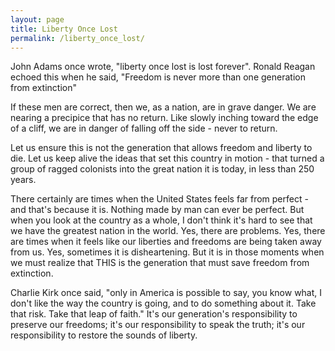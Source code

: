 ```yaml
---
layout: page
title: Liberty Once Lost
permalink: /liberty_once_lost/
---
```

John Adams once wrote, "liberty once lost is lost forever".  Ronald Reagan echoed this when he said, "Freedom is never more than one generation from extinction"

If these men are correct, then we, as a nation, are in grave danger.  We are nearing a precipice that has no return.  Like slowly inching toward the edge of a cliff, we are in danger of falling off the side - never to return.  

Let us ensure this is not the generation that allows freedom and liberty to die.  Let us keep alive the ideas that set this country in motion - that turned a group of ragged colonists into the great nation it is today, in less than 250 years.

There certainly are times when the United States feels far from perfect - and that's because it is.  Nothing made by man can ever be perfect.  But when you look at the country as a whole, I don't think it's hard to see that we have the greatest nation in the world.  Yes, there are problems.  Yes, there are times when it feels like our liberties and freedoms are being taken away from us.  Yes, sometimes it is disheartening.  But it is in those moments when we must realize that THIS is the generation that must save freedom from extinction.

Charlie Kirk once said, "only in America is possible to say, you know what, I don't like the way the country is going, and to do something about it.  Take that risk.  Take that leap of faith."  It's our generation's responsibility to preserve our freedoms; it's our responsibility to speak the truth; it's our responsibility to restore the sounds of liberty.